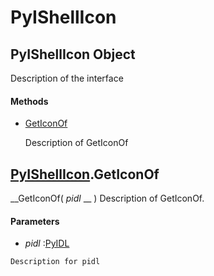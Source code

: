 # PyIShellIcon

## PyIShellIcon Object

Description of the interface

#### Methods


  - [GetIconOf](PyIShellIcon.md#pyishellicongeticonof)

    Description of GetIconOf&nbsp;

## [PyIShellIcon](#pyishellicon).GetIconOf

 __GetIconOf( *pidl* __ )
Description of GetIconOf.

#### Parameters


  -  *pidl* :[PyIDL](#pyidl)

    Description for pidl